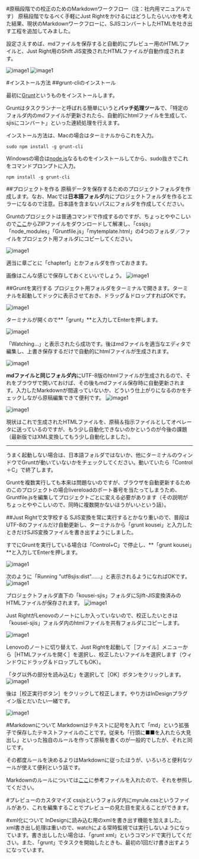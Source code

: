 #原稿段階での校正のためのMarkdownワークフロー（注：社内用マニュアルです）
原稿段階でなるべく手軽にJust Rightをかけるにはどうしたらいいかを考えた結果、現状のMarkdownワークフローに、SJISコンバートしたHTMLを吐き出す工程を追加してみました。

設定さえすめば、mdファイルを保存すると自動的にプレビュー用のHTMLファイルと、Just Right用のShift JIS変換されたHTMLファイルが自動作成されます。

![image1](img/figure/figure.001.jpg?zoom=90)
![image1](img/figure/figure.002.jpg?zoom=90)

#インストール方法
##grunt-cliのインストール

最初に[Grunt](http://js.studio-kingdom.com/grunt/doc/getting_started)というものをインストールします。

Gruntはタスクランナーと呼ばれる簡単にいうと**バッチ処理ツール**で、「特定のフォルダ内のmdファイルが更新されたら、自動的にhtmlファイルを生成して、sjisにコンバート」といった連続処理を行えます。

インストール方法は、Macの場合はターミナルからこれを入力。

```bush
sudo npm install -g grunt-cli
```
Windowsの場合は[node.js](http://nodejs.org/download/)なるものをインストールしてから、sudo抜きでこれをコマンドプロンプトに入力。

```bush
npm install -g grunt-cli
```

##プロジェクトを作る
原稿データを保存するためのプロジェクトフォルダを作成します。なお、Macでは**日本語フォルダ**内にプロジェクトフォルダを作るとエラーになるので注意。日本語を含まないパスにフォルダを作成してください。

Gruntのプロジェクトは普通コマンドで作成するのですが、ちょっとややこしいので[ここ](https://github.com/lwohtsu/grunt-makdown-custom/archive/master.zip)からZIPファイルをダウンロードして解凍し、「cssjs」「node_modules」「Gruntfile.js」「mytemplate.html」の4つのフォルダ／ファイルをプロジェクト用フォルダにコピーしてください。

![image1](img/figure/figure.003.jpg?zoom=80)

適当に章ごとに「chapter1」とかフォルダを作っておきます。

画像はこんな感じで保存しておくといいでしょう。
![image1](img/img09.png?zoom=70)


##Gruntを実行する
プロジェクト用フォルダをターミナルで開きます。ターミナルを起動してドックに表示させておき、ドラッグ＆ドロップすればOKです。

![image1](img/figure/figure.004.jpg)

ターミナルが開くので**「grunt」**と入力してEnterを押します。

![image1](img/img01.png)

「Watching...」と表示されたら成功です。後はmdファイルを適当なエディタで編集し、上書き保存するだけで自動的にhtmlファイルが生成されます。

![image1](img/img02.png)

**mdファイルと同じフォルダ内**にUTF-8版のhtmlファイルが生成されるので、それをブラウザで開いておけば、その後もmdファイル保存時に自動更新されます。入力したMarkdownが間違っていないか、どういう仕上がりになるのかをチェックしながら原稿編集できて便利です。
![image1](img/img11.png?zoom=70)

![image1](img/img10.png?zoom=80)

現状はこれで生成されたHTMLファイルを、原稿＆指示ファイルとしてオペレータに送っているのですが、もう少し自動化できないのかというのが今後の課題（最新版ではXML変換してもう少し自動化しました）。

---

うまく起動しない場合は、日本語フォルダではないか、他にターミナルのウィンドウでGruntが動いていないかをチェックしてください。動いていたら「Control＋C」で終了します。

Gruntを複数実行しても本来は問題ないのですが、ブラウザを自動更新するためのこのプロジェクトの場合livereloadのポート番号を当たってしまうため、Gruntfile.jsを編集してプロジェクトごとに変える必要があります（その説明がちょっとややこしいので、同時に複数開かないほうがいいという話）。



##Just Rightで文字校する
SJIS変換を常に実行するとかなり重いので、普段はUTF-8のファイルだけ自動更新し、ターミナルから「grunt kousei」と入力したときだけSJIS変換ファイルを書き出すようにしました。

すでにGruntを実行している場合は「Control+C」で停止し、**「grunt kousei」**と入力してEnterを押します。

![image1](img/img06.png)

次のように「Running "utf8sjis:dist"……」と表示されるようになればOKです。
![image1](img/img07.png)

プロジェクトフォルダ直下の「kousei-sjis」フォルダにSjift-JIS変換済みのHTMLファイルが保存されます。
![image1](img/img08.png?zoom=70)


Just RightがLenovoのノートにしか入っていないので、校正したいときは「kousei-sjis」フォルダ内のhtmlファイルを共有フォルダにコピーします。

![image1](img/img03.png?zoom=70)

Lenovoのノートに切り替えて、Just Rightを起動して［ファイル］メニューから［HTMLファイルを開く］を選択し、校正したいファイルを選択します（ウィンドウにドラッグ＆ドロップしてもOK）。


「タグ以外の部分を読み込む」を選択して［OK］ボタンをクリックします。
![image1](img/img04.png)

後は［校正実行ボタン］をクリックして校正します。やり方はInDesignプラグイン版とだいたい一緒です。

![image1](img/img05.png)

#Markdownについて
Markdownはテキストに記号を入れて「md」という拡張子で保存したテキストファイルのことです。従来も「行頭に■■を入れたら大見出し」といった独自のルールを作って原稿を書くのが一般的でしたが、それと同じです。

その都度ルールを決めるよりはMarkdownに従ったほうが、いろいろと便利なツールが使えて便利という話です。

Markdownのルールについては[ここ](../sample/sample.md)に参考ファイルを入れたので、それを参照してください。

#プレビューのカスタマイズ
cssjsというフォルダ内にmyrule.cssというファイルがあり、これを編集することでプレビューの見た目を変えることができます。

#xml化について
InDesignに読み込む用のxmlを書き出す機能を加えました。xml書き出し処理は重いので、watchによる常時監視では実行しないようになっています。書き出ししたい場合は、「grunt xml」というコマンドで実行してください。また、「grunt」でタスクを開始したときも、最初の1回だけ書き出すようになっています。
